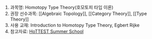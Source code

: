 1. 과목명: Homotopy Type Theory(호모토피 타입 이론) 
2. 권장 선수과목: [[Algebraic Topology]], [[Category Theory]], [[Type Theory]]
3. 사용 교재: Introduction to Homotopy Type Theory, Egbert Rijke
4. 참고자료: [HoTTEST Summer School](https://www.youtube.com/playlist?list=PLtIZ5qxwSNnzpNqfXzJjlHI9yCAzRzKtx)

